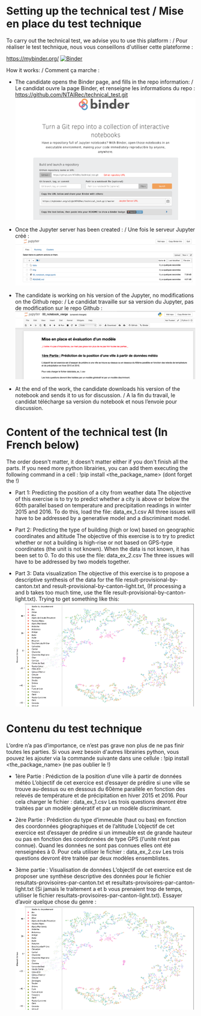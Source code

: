 # Setting up the technical test / Mise en place du test technique

To carry out the technical test, we advise you to use this platform : / Pour réaliser le test technique, nous vous conseillons d'utiliser cette plateforme :

https://mybinder.org/
[![Binder](https://mybinder.org/badge_logo.svg)](https://mybinder.org/v2/gh/NTAIRec/technical_test.git/master)

How it works: / Comment ça marche : 

-  The candidate opens the Binder page, and fills in the repo information: / Le candidat ouvre la page Binder, et renseigne les informations du repo :
https://github.com/NTAIRec/technical_test.git
![Visualization](https://github.com/NTAIRec/technical_test/blob/master/img/binder.png)

-  Once the Jupyter server has been created : / Une fois le serveur Jupyter créé :
![Jupyter Server](https://github.com/NTAIRec/technical_test/blob/master/img/jupyter_server.png)


-  The candidate is working on his version of the Jupyter, no modifications on the Github repo: / Le candidat travaille sur sa version du Jupyter, pas de modification sur le repo Github :
![Notebook](https://github.com/NTAIRec/technical_test/blob/master/img/Notebook.png)


-  At the end of the work, the candidate downloads his version of the notebook and sends it to us for discussion. / A la fin du travail, le candidat télécharge sa version du notebook et nous l’envoie pour discussion.

# Content of the technical test (In French below)

The order doesn't matter, it doesn't matter either if you don't finish all the parts. If you need more python librairies, you can add them executing the following command in a cell : !pip install <the_package_name> (dont forget the !)

-  Part 1: Predicting the position of a city from weather data
The objective of this exercise is to try to predict whether a city is above or below the 60th parallel based on temperature and precipitation readings in winter 2015 and 2016.
To do this, load the file: data_ex_1.csv 
All three issues will have to be addressed by a generative model and a discriminant model.

-  Part 2: Predicting the type of building (high or low) based on geographic coordinates and altitude 
The objective of this exercise is to try to predict whether or not a building is high-rise or not based on GPS-type coordinates (the unit is not known). When the data is not known, it has been set to 0.
To do this use the file: data_ex_2.csv
The three issues will have to be addressed by two models together.

-  Part 3: Data visualization
The objective of this exercise is to propose a descriptive synthesis of the data for the file result-provisional-by-canton.txt and result-provisional-by-canton-light.txt, (If processing a and b takes too much time, use the file result-provisional-by-canton-light.txt). Trying to get something like this:
![Visualization](https://github.com/NTAIRec/technical_test/blob/master/img/visulisation.png)

# Contenu du test technique

L’ordre n’a pas d’importance, ce n’est pas grave non plus de ne pas finir toutes les parties. Si vous avez besoin d'autres librairies python, vous pouvez les ajouter via la commande suivante dans une cellule : !pip install <the_package_name> (ne pas oublier le !)

-  1ère Partie : Prédiction de la position d’une ville à partir de données météo
L’objectif de cet exercice est d’essayer de prédire si une ville se trouve au-dessus ou en dessous du 60ème parallèle en fonction des relevés de température et de précipitation en hiver 2015 et 2016.
Pour cela charger le fichier : data_ex_1.csv 
Les trois questions devront être traitées par un modèle génératif et par un modèle discriminant.

-  2ère Partie : Prédiction du type d’immeuble (haut ou bas) en fonction des coordonnées géographiques et de l’altitude 
L’objectif de cet exercice est d’essayer de prédire si un immeuble est de grande hauteur ou pas en fonction des coordonnées de type GPS (l’unité n’est pas connue). Quand les données ne sont pas connues elles ont été renseignées à 0.
Pour cela utiliser le fichier : data_ex_2.csv
Les trois questions devront être traitée par deux modèles ensemblistes.


-  3ème partie : Visualisation de données
L’objectif de cet exercice est de proposer une synthèse descriptive des données pour le fichier resultats-provisoires-par-canton.txt et resultats-provisoires-par-canton-light.txt (Si jamais le traitement a et b vous prenaient trop de temps, utiliser le fichier resultats-provisoires-par-canton-light.txt). Essayer d’avoir quelque chose du genre :
![Visualisation](https://github.com/NTAIRec/technical_test/blob/master/img/visulisation.png)
